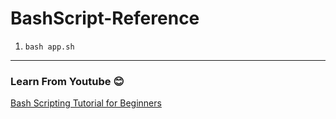 # BashScript-Reference
1.
	```
	bash app.sh
	```








---
### Learn From Youtube :blush:
[Bash Scripting Tutorial for Beginners](https://www.youtube.com/watch?v=tK9Oc6AEnR4)
